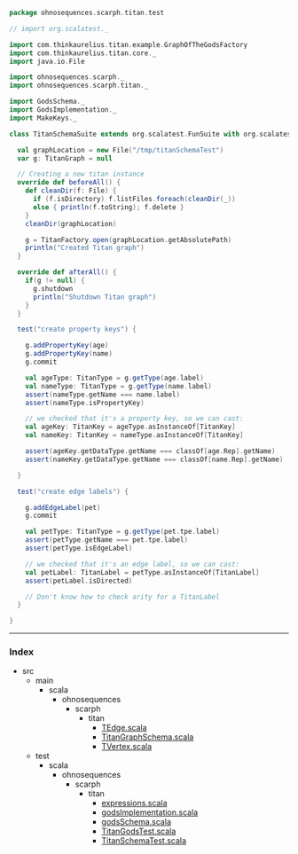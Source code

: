 
```scala
package ohnosequences.scarph.titan.test

// import org.scalatest._

import com.thinkaurelius.titan.example.GraphOfTheGodsFactory
import com.thinkaurelius.titan.core._
import java.io.File

import ohnosequences.scarph._
import ohnosequences.scarph.titan._

import GodsSchema._
import GodsImplementation._
import MakeKeys._

class TitanSchemaSuite extends org.scalatest.FunSuite with org.scalatest.BeforeAndAfterAll {

  val graphLocation = new File("/tmp/titanSchemaTest")
  var g: TitanGraph = null

  // Creating a new titan instance
  override def beforeAll() {
    def cleanDir(f: File) {
      if (f.isDirectory) f.listFiles.foreach(cleanDir(_))
      else { println(f.toString); f.delete }
    }
    cleanDir(graphLocation)

    g = TitanFactory.open(graphLocation.getAbsolutePath)
    println("Created Titan graph")
  }

  override def afterAll() {
    if(g != null) {
      g.shutdown
      println("Shutdown Titan graph")
    }
  }

  test("create property keys") {

    g.addPropertyKey(age)
    g.addPropertyKey(name)
    g.commit

    val ageType: TitanType = g.getType(age.label)
    val nameType: TitanType = g.getType(name.label)
    assert(nameType.getName === name.label)
    assert(nameType.isPropertyKey)

    // we checked that it's a property key, so we can cast:
    val ageKey: TitanKey = ageType.asInstanceOf[TitanKey]
    val nameKey: TitanKey = nameType.asInstanceOf[TitanKey]

    assert(ageKey.getDataType.getName === classOf[age.Rep].getName)
    assert(nameKey.getDataType.getName === classOf[name.Rep].getName)

  }

  test("create edge labels") {

    g.addEdgeLabel(pet)
    g.commit

    val petType: TitanType = g.getType(pet.tpe.label)
    assert(petType.getName === pet.tpe.label)
    assert(petType.isEdgeLabel)

    // we checked that it's an edge label, so we can cast:
    val petLabel: TitanLabel = petType.asInstanceOf[TitanLabel]
    assert(petLabel.isDirected)

    // Don't know how to check arity for a TitanLabel
  }

}

```


------

### Index

+ src
  + main
    + scala
      + ohnosequences
        + scarph
          + titan
            + [TEdge.scala][main/scala/ohnosequences/scarph/titan/TEdge.scala]
            + [TitanGraphSchema.scala][main/scala/ohnosequences/scarph/titan/TitanGraphSchema.scala]
            + [TVertex.scala][main/scala/ohnosequences/scarph/titan/TVertex.scala]
  + test
    + scala
      + ohnosequences
        + scarph
          + titan
            + [expressions.scala][test/scala/ohnosequences/scarph/titan/expressions.scala]
            + [godsImplementation.scala][test/scala/ohnosequences/scarph/titan/godsImplementation.scala]
            + [godsSchema.scala][test/scala/ohnosequences/scarph/titan/godsSchema.scala]
            + [TitanGodsTest.scala][test/scala/ohnosequences/scarph/titan/TitanGodsTest.scala]
            + [TitanSchemaTest.scala][test/scala/ohnosequences/scarph/titan/TitanSchemaTest.scala]

[main/scala/ohnosequences/scarph/titan/TEdge.scala]: ../../../../../main/scala/ohnosequences/scarph/titan/TEdge.scala.md
[main/scala/ohnosequences/scarph/titan/TitanGraphSchema.scala]: ../../../../../main/scala/ohnosequences/scarph/titan/TitanGraphSchema.scala.md
[main/scala/ohnosequences/scarph/titan/TVertex.scala]: ../../../../../main/scala/ohnosequences/scarph/titan/TVertex.scala.md
[test/scala/ohnosequences/scarph/titan/expressions.scala]: expressions.scala.md
[test/scala/ohnosequences/scarph/titan/godsImplementation.scala]: godsImplementation.scala.md
[test/scala/ohnosequences/scarph/titan/godsSchema.scala]: godsSchema.scala.md
[test/scala/ohnosequences/scarph/titan/TitanGodsTest.scala]: TitanGodsTest.scala.md
[test/scala/ohnosequences/scarph/titan/TitanSchemaTest.scala]: TitanSchemaTest.scala.md